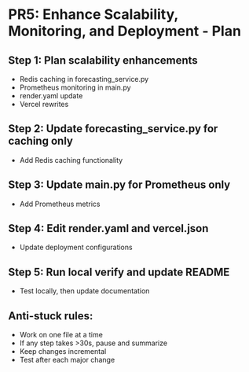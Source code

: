 # PR5: Enhance Scalability, Monitoring, and Deployment - Plan

## Step 1: Plan scalability enhancements
- Redis caching in forecasting_service.py
- Prometheus monitoring in main.py
- render.yaml update
- Vercel rewrites

## Step 2: Update forecasting_service.py for caching only
- Add Redis caching functionality

## Step 3: Update main.py for Prometheus only
- Add Prometheus metrics

## Step 4: Edit render.yaml and vercel.json
- Update deployment configurations

## Step 5: Run local verify and update README
- Test locally, then update documentation

## Anti-stuck rules:
- Work on one file at a time
- If any step takes >30s, pause and summarize
- Keep changes incremental
- Test after each major change
